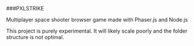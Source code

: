 ###PXLSTRIKE

Multiplayer space shooter browser game made with Phaser.js and Node.js

This project is purely experimental. It will likely scale poorly and the folder structure is not optimal.
